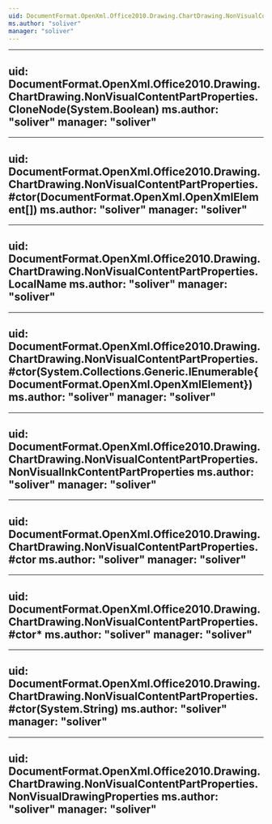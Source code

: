 ```yaml
---
uid: DocumentFormat.OpenXml.Office2010.Drawing.ChartDrawing.NonVisualContentPartProperties
ms.author: "soliver"
manager: "soliver"
---
```


---
uid: DocumentFormat.OpenXml.Office2010.Drawing.ChartDrawing.NonVisualContentPartProperties.CloneNode(System.Boolean)
ms.author: "soliver"
manager: "soliver"
---

---
uid: DocumentFormat.OpenXml.Office2010.Drawing.ChartDrawing.NonVisualContentPartProperties.#ctor(DocumentFormat.OpenXml.OpenXmlElement[])
ms.author: "soliver"
manager: "soliver"
---

---
uid: DocumentFormat.OpenXml.Office2010.Drawing.ChartDrawing.NonVisualContentPartProperties.LocalName
ms.author: "soliver"
manager: "soliver"
---

---
uid: DocumentFormat.OpenXml.Office2010.Drawing.ChartDrawing.NonVisualContentPartProperties.#ctor(System.Collections.Generic.IEnumerable{DocumentFormat.OpenXml.OpenXmlElement})
ms.author: "soliver"
manager: "soliver"
---

---
uid: DocumentFormat.OpenXml.Office2010.Drawing.ChartDrawing.NonVisualContentPartProperties.NonVisualInkContentPartProperties
ms.author: "soliver"
manager: "soliver"
---

---
uid: DocumentFormat.OpenXml.Office2010.Drawing.ChartDrawing.NonVisualContentPartProperties.#ctor
ms.author: "soliver"
manager: "soliver"
---

---
uid: DocumentFormat.OpenXml.Office2010.Drawing.ChartDrawing.NonVisualContentPartProperties.#ctor*
ms.author: "soliver"
manager: "soliver"
---

---
uid: DocumentFormat.OpenXml.Office2010.Drawing.ChartDrawing.NonVisualContentPartProperties.#ctor(System.String)
ms.author: "soliver"
manager: "soliver"
---

---
uid: DocumentFormat.OpenXml.Office2010.Drawing.ChartDrawing.NonVisualContentPartProperties.NonVisualDrawingProperties
ms.author: "soliver"
manager: "soliver"
---
